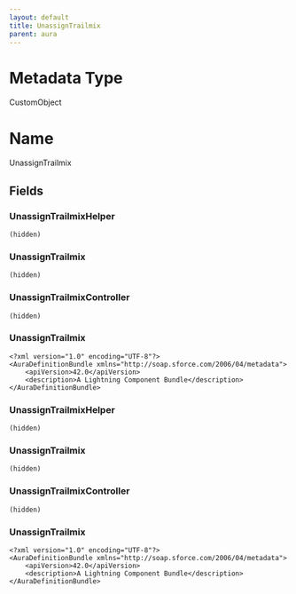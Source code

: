 ```yaml
---
layout: default
title: UnassignTrailmix
parent: aura
---
```

# Metadata Type
CustomObject

# Name
UnassignTrailmix
## Fields
### UnassignTrailmixHelper

```
(hidden)
```
### UnassignTrailmix

```
(hidden)
```
### UnassignTrailmixController

```
(hidden)
```
### UnassignTrailmix

```
<?xml version="1.0" encoding="UTF-8"?>
<AuraDefinitionBundle xmlns="http://soap.sforce.com/2006/04/metadata">
    <apiVersion>42.0</apiVersion>
    <description>A Lightning Component Bundle</description>
</AuraDefinitionBundle>
```
### UnassignTrailmixHelper

```
(hidden)
```
### UnassignTrailmix

```
(hidden)
```
### UnassignTrailmixController

```
(hidden)
```
### UnassignTrailmix

```
<?xml version="1.0" encoding="UTF-8"?>
<AuraDefinitionBundle xmlns="http://soap.sforce.com/2006/04/metadata">
    <apiVersion>42.0</apiVersion>
    <description>A Lightning Component Bundle</description>
</AuraDefinitionBundle>
```
